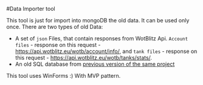 #Data Importer tool

This tool is just for import into mongoDB the old data. It can be used only once.
There are two types of old Data:
- A set of `json` Files, that contain responses from WotBlitz Api. `Account files` - response on this request - https://api.wotblitz.eu/wotb/account/info/, and `tank files` - response on this request - https://api.wotblitz.eu/wotb/tanks/stats/. 
- An old SQL database from [previous version of the same project](https://github.com/DrMboga/WotBlitzStatician)

This tool uses WinForms :) With MVP pattern.
